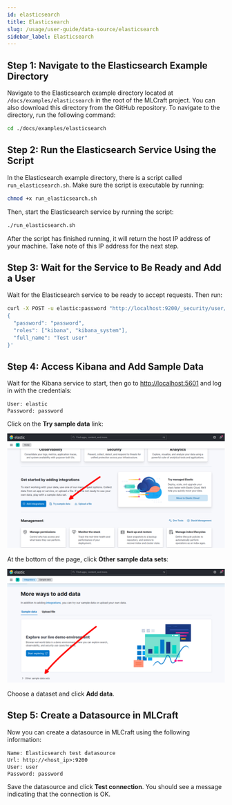 ```yaml
---
id: elasticsearch
title: Elasticsearch
slug: /usage/user-guide/data-source/elasticsearch
sidebar_label: Elasticsearch
---
```


## Step 1: Navigate to the Elasticsearch Example Directory

Navigate to the Elasticsearch example directory located at `/docs/examples/elasticsearch` in the root of the MLCraft project. You can also download this directory from the GitHub repository. To navigate to the directory, run the following command:

```bash
cd ./docs/examples/elasticsearch
```

## Step 2: Run the Elasticsearch Service Using the Script

In the Elasticsearch example directory, there is a script called `run_elasticsearch.sh`. Make sure the script is executable by running:

```bash
chmod +x run_elasticsearch.sh
```

Then, start the Elasticsearch service by running the script:

```bash
./run_elasticsearch.sh
```

After the script has finished running, it will return the host IP address of your machine. Take note of this IP address for the next step.

## Step 3: Wait for the Service to Be Ready and Add a User

Wait for the Elasticsearch service to be ready to accept requests. Then run:

```bash
curl -X POST -u elastic:password "http://localhost:9200/_security/user/user" -H 'Content-Type: application/json' -d'
{
  "password": "password",
  "roles": ["kibana", "kibana_system"],
  "full_name": "Test user"
}'
```

## Step 4: Access Kibana and Add Sample Data

Wait for the Kibana service to start, then go to [http://localhost:5601](http://localhost:5601) and log in with the credentials:

```
User: elastic
Password: password
```

Click on the **Try sample data** link:

![Try sample data screenshot](/docs/data/elasticsearch1.png)

At the bottom of the page, click **Other sample data sets**:

![Other sample data sets screenshot](/docs/data/elasticsearch2.png)

Choose a dataset and click **Add data**.

## Step 5: Create a Datasource in MLCraft

Now you can create a datasource in MLCraft using the following information:

```
Name: Elasticsearch test datasource
Url: http://<host_ip>:9200
User: user
Password: password
```

Save the datasource and click **Test connection**. You should see a message indicating that the connection is OK.